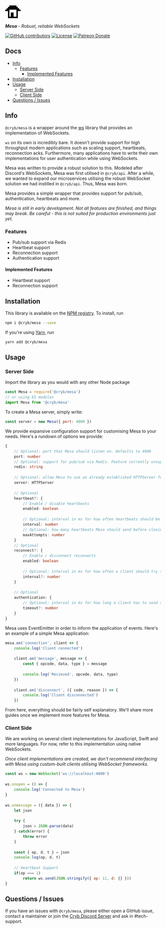 ![Cryb OSS](.github/cryb.png "Cryb OSS Logo")

_**Mesa** - Robust, reliable WebSockets_

[![GitHub contributors](https://img.shields.io/github/contributors/crybapp/mesa)](https://github.com/crybapp/mesa/graphs/contributors) [![License](https://img.shields.io/github/license/crybapp/mesa)](https://github.com/crybapp/mesa/blob/master/LICENSE) [![Patreon Donate](https://img.shields.io/badge/donate-Patreon-red.svg)](https://patreon.com/cryb)

## Docs
* [Info](#info)
    * [Features](#features)
        * [Implemented Features](#implemented-features)
* [Installation](#installation)
* [Usage](#usage)
    * [Server Side](#server-side)
    * [Client Side](#client-side)
* [Questions / Issues](#questions--issues)

## Info
`@cryb/mesa` is a wrapper around the [ws](https://www.npmjs.com/package/ws) library that provides an implementation of WebSockets.

`ws` on its own is incredibly bare. It doesn't provide support for high throughput modern applications such as scaling support, heartbeats, reconnection acks. Furthermore, many applications have to write their own implementations for user authentication while using WebSockets.

Mesa was written to provide a robust solution to this. Modeled after Discord's WebSockets, Mesa was first utilised in `@cryb/api`. After a while, we wanted to expand our microservices utilising the robust WebSocket solution we had instilled in `@cryb/api`. Thus, Mesa was born.

Mesa provides a simple wrapper that provides support for pub/sub, authentication, heartbeats and more.

*Mesa is still in early development. Not all features are finished, and things may break. Be careful - this is not suited for production environments just yet.*

### Features
* Pub/sub support via Redis
* Heartbeat support
* Reconnection support
* Authentication support

#### Implemented Features
* Heartbeat support
* Reconnection support

## Installation
This library is available on the [NPM registry](https://www.npmjs.com/package/@cryb/mesa). To install, run
```bash
npm i @cryb/mesa --save
```
If you're using [Yarn](https://yarnpkg.com), run

```bash
yarn add @cryb/mesa
```

## Usage
### Server Side
Import the library as you would with any other Node package
```js
const Mesa = require('@cryb/mesa')
// or using ES modules
import Mesa from '@cryb/mesa'
```

To create a Mesa server, simply write:
```js
const server = new Mesa({ port: 4000 })
```

We provide expansive configuration support for customising Mesa to your needs. Here's a rundown of options we provide:
```ts
{
    // Optional: port that Mesa should listen on. Defaults to 4000
    port: number
    // Optional: support for pub/sub via Redis. Feature currently unsupported
    redis: string

    // Optional: allow Mesa to use an already established HTTPServer for listening. Feature currently unsupported
    server: HTTPServer

    // Optional
    heartbeat?: {
        // Enable / disable heartbeats
        enabled: boolean

        // Optional: interval in ms for how often heartbeats should be sent to clients. Defaults to 10000ms
        interval: number
        // Optional: how many heartbeats Mesa should send before closing the connection. Defaults to 3
        maxAttempts: number
    }
    // Optional
    reconnect?: {
        // Enable / disconnect reconnects
        enabled: boolean

        // Optional: interval in ms for how often a client should try to reconnect once disconnected from a Mesa server. Defaults to 5000ms
        interval?: number
    }

    // Optional
    authentication: {
        // Optional: interval in ms for how long a client has to send authentication data before being disconnected from a Mesa server. Defaults to 10000ms
        timeout?: number
    }
}
```

Mesa uses EventEmitter in order to inform the application of events. Here's an example of a simple Mesa application:
```js
mesa.on('connection', client => {
    console.log('Client connected')

    client.on('message', message => {
        const { opcode, data, type } = message

        console.log('Recieved', opcode, data, type)
    })

    client.on('disconnect', ({ code, reason }) => {
        console.log('Client disconnected')
    })
```

From here, everything should be fairly self explanatory. We'll share more guides once we implement more features for Mesa.

### Client Side
We are working on several client implementations for JavaScript, Swift and more languages. For now, refer to this implementation using native WebSockets.

*Once client implementations are created, we don't recommend interfacing with Mesa using custom-built clients utilising WebSocket frameworks.*

```js
const ws = new WebSocket('ws://localhost:4000')

ws.onopen = () => {
    console.log('Connected to Mesa')
}

ws.onmessage = ({ data }) => {
    let json

    try {
        json = JSON.parse(data)
    } catch(error) {
        throw error
    }

    const { op, d, t } = json
    console.log(op, d, t)

    // Heartbeat Support
    if(op === 1)
        return ws.send(JSON.stringify({ op: 11, d: {} }))
}
```

## Questions / Issues

If you have an issues with `@cryb/mesa`, please either open a GitHub issue, contact a maintainer or join the [Cryb Discord Server](https://discord.gg/ShTATH4) and ask in #tech-support.